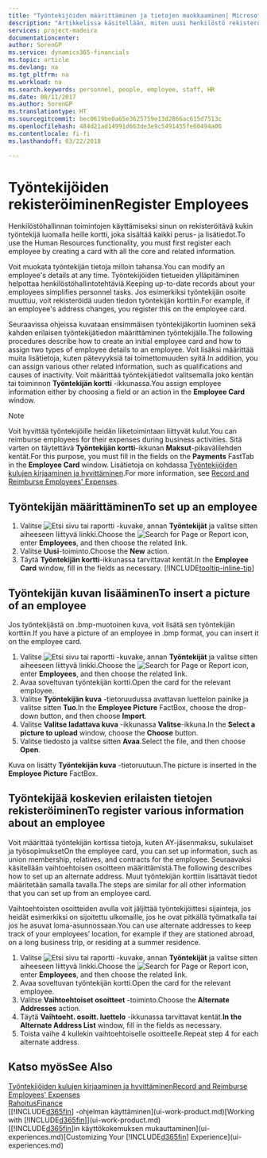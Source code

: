 ```yaml
---
title: "Työntekijöiden määrittäminen ja tietojen muokkaaminen| Microsoft Docs"
description: "Artikkelissa käsitellään, miten uusi henkilöstö rekisteröidään tai nykyisen henkilökunnan tietoja muokataan."
services: project-madeira
documentationcenter: 
author: SorenGP
ms.service: dynamics365-financials
ms.topic: article
ms.devlang: na
ms.tgt_pltfrm: na
ms.workload: na
ms.search.keywords: personnel, people, employee, staff, HR
ms.date: 08/11/2017
ms.author: SorenGP
ms.translationtype: HT
ms.sourcegitcommit: bec0619be0a65e3625759e13d2866ac615d7513c
ms.openlocfilehash: 484d21ad14991d663de3e9c5491455fe60494a06
ms.contentlocale: fi-fi
ms.lasthandoff: 03/22/2018

---
```

# <a name="register-employees"></a><span data-ttu-id="7ed1f-103">Työntekijöiden rekisteröiminen</span><span class="sxs-lookup"><span data-stu-id="7ed1f-103">Register Employees</span></span>
<span data-ttu-id="7ed1f-104">Henkilöstöhallinnan toimintojen käyttämiseksi sinun on rekisteröitävä kukin työntekijä luomalla heille kortti, joka sisältää kaikki perus- ja lisätiedot.</span><span class="sxs-lookup"><span data-stu-id="7ed1f-104">To use the Human Resources functionality, you must first register each employee by creating a card with all the core and related information.</span></span>

<span data-ttu-id="7ed1f-105">Voit muokata työntekijän tietoja milloin tahansa.</span><span class="sxs-lookup"><span data-stu-id="7ed1f-105">You can modify an employee's details at any time.</span></span> <span data-ttu-id="7ed1f-106">Työntekijöiden tietueiden ylläpitäminen helpottaa henkilöstöhallintotehtäviä.</span><span class="sxs-lookup"><span data-stu-id="7ed1f-106">Keeping up-to-date records about your employees simplifies personnel tasks.</span></span> <span data-ttu-id="7ed1f-107">Jos esimerkiksi työntekijän osoite muuttuu, voit rekisteröidä uuden tiedon työntekijän korttiin.</span><span class="sxs-lookup"><span data-stu-id="7ed1f-107">For example, if an employee's address changes, you register this on the employee card.</span></span>

<span data-ttu-id="7ed1f-108">Seuraavissa ohjeissa kuvataan ensimmäisen työntekijäkortin luominen sekä kahden erilaisen työntekijätiedon määrittäminen työntekijälle.</span><span class="sxs-lookup"><span data-stu-id="7ed1f-108">The following procedures describe how to create an initial employee card and how to assign two types of employee details to an employee.</span></span> <span data-ttu-id="7ed1f-109">Voit lisäksi määrittää muita lisätietoja, kuten pätevyyksiä tai toimettomuuden syitä.</span><span class="sxs-lookup"><span data-stu-id="7ed1f-109">In addition, you can assign various other related information, such as qualifications and causes of inactivity.</span></span> <span data-ttu-id="7ed1f-110">Voit määrittää työntekijätiedot valitsemalla joko kentän tai toiminnon **Työntekijän kortti** -ikkunassa.</span><span class="sxs-lookup"><span data-stu-id="7ed1f-110">You assign employee information either by choosing a field or an action in the **Employee Card** window.</span></span>

> [!NOTE]  
> <span data-ttu-id="7ed1f-111">Voit hyvittää työntekijöille heidän liiketoimintaan liittyvät kulut.</span><span class="sxs-lookup"><span data-stu-id="7ed1f-111">You can reimburse employees for their expenses during business activities.</span></span> <span data-ttu-id="7ed1f-112">Sitä varten on täytettävä **Työntekijän kortti**-ikkunan **Maksut**-pikavälilehden kentät.</span><span class="sxs-lookup"><span data-stu-id="7ed1f-112">For this purpose, you must fill in the fields on the **Payments** FastTab in the **Employee Card** window.</span></span> <span data-ttu-id="7ed1f-113">Lisätietoja on kohdassa [Työntekijöiden kulujen kirjaaminen ja hyvittäminen](finance-how-record-reimburse-employee-expenses.md).</span><span class="sxs-lookup"><span data-stu-id="7ed1f-113">For more information, see [Record and Reimburse Employees' Expenses](finance-how-record-reimburse-employee-expenses.md).</span></span>

## <a name="to-set-up-an-employee"></a><span data-ttu-id="7ed1f-114">Työntekijän määrittäminen</span><span class="sxs-lookup"><span data-stu-id="7ed1f-114">To set up an employee</span></span>
1. <span data-ttu-id="7ed1f-115">Valitse ![Etsi sivu tai raportti](media/ui-search/search_small.png "Etsi sivu tai raportti -kuvake") -kuvake, annan **Työntekijät** ja valitse sitten aiheeseen liittyvä linkki.</span><span class="sxs-lookup"><span data-stu-id="7ed1f-115">Choose the ![Search for Page or Report](media/ui-search/search_small.png "Search for Page or Report icon") icon, enter **Employees**, and then choose the related link.</span></span>
2. <span data-ttu-id="7ed1f-116">Valitse **Uusi**-toiminto.</span><span class="sxs-lookup"><span data-stu-id="7ed1f-116">Choose the **New** action.</span></span>
3. <span data-ttu-id="7ed1f-117">Täytä **Työntekijän kortti**-ikkunassa tarvittavat kentät.</span><span class="sxs-lookup"><span data-stu-id="7ed1f-117">In the **Employee Card** window, fill in the fields as necessary.</span></span> [!INCLUDE[tooltip-inline-tip](includes/tooltip-inline-tip_md.md)]

## <a name="to-insert-a-picture-of-an-employee"></a><span data-ttu-id="7ed1f-118">Työntekijän kuvan lisääminen</span><span class="sxs-lookup"><span data-stu-id="7ed1f-118">To insert a picture of an employee</span></span>
<span data-ttu-id="7ed1f-119">Jos työntekijästä on .bmp-muotoinen kuva, voit lisätä sen työntekijän korttiin.</span><span class="sxs-lookup"><span data-stu-id="7ed1f-119">If you have a picture of an employee in .bmp format, you can insert it on the employee card.</span></span>

1. <span data-ttu-id="7ed1f-120">Valitse ![Etsi sivu tai raportti](media/ui-search/search_small.png "Etsi sivu tai raportti -kuvake") -kuvake, annan **Työntekijät** ja valitse sitten aiheeseen liittyvä linkki.</span><span class="sxs-lookup"><span data-stu-id="7ed1f-120">Choose the ![Search for Page or Report](media/ui-search/search_small.png "Search for Page or Report icon") icon, enter **Employees**, and then choose the related link.</span></span>
2. <span data-ttu-id="7ed1f-121">Avaa soveltuvan työntekijän kortti.</span><span class="sxs-lookup"><span data-stu-id="7ed1f-121">Open the card for the relevant employee.</span></span>
3. <span data-ttu-id="7ed1f-122">Valitse **Työntekijän kuva** -tietoruudussa avattavan luettelon painike ja valitse sitten **Tuo**.</span><span class="sxs-lookup"><span data-stu-id="7ed1f-122">In the **Employee Picture** FactBox, choose the drop-down button, and then choose **Import**.</span></span>
4. <span data-ttu-id="7ed1f-123">Valitse **Valitse ladattava kuva** -ikkunassa **Valitse**-ikkuna.</span><span class="sxs-lookup"><span data-stu-id="7ed1f-123">In the **Select a picture to upload** window, choose the **Choose** button.</span></span>
5. <span data-ttu-id="7ed1f-124">Valitse tiedosto ja valitse sitten **Avaa**.</span><span class="sxs-lookup"><span data-stu-id="7ed1f-124">Select the file, and then choose **Open**.</span></span>

<span data-ttu-id="7ed1f-125">Kuva on lisätty **Työntekijän kuva** -tietoruutuun.</span><span class="sxs-lookup"><span data-stu-id="7ed1f-125">The picture is inserted in the **Employee Picture** FactBox.</span></span>

## <a name="to-register-various-information-about-an-employee"></a><span data-ttu-id="7ed1f-126">Työntekijää koskevien erilaisten tietojen rekisteröiminen</span><span class="sxs-lookup"><span data-stu-id="7ed1f-126">To register various information about an employee</span></span>
<span data-ttu-id="7ed1f-127">Voit määrittää työntekijän kortissa tietoja, kuten AY-jäsenmaksu, sukulaiset ja työsopimukset</span><span class="sxs-lookup"><span data-stu-id="7ed1f-127">On the employee card, you can set up information, such as union membership, relatives, and contracts for the employee.</span></span> <span data-ttu-id="7ed1f-128">Seuraavaksi käsitellään vaihtoehtoisen osoitteen määrittämistä.</span><span class="sxs-lookup"><span data-stu-id="7ed1f-128">The following describes how to set up an alternate address.</span></span> <span data-ttu-id="7ed1f-129">Muut työntekijän korttiin lisättävät tiedot määritetään samalla tavalla.</span><span class="sxs-lookup"><span data-stu-id="7ed1f-129">The steps are similar for all other information that you can set up from an employee card.</span></span>

<span data-ttu-id="7ed1f-130">Vaihtoehtoisten osoitteiden avulla voit jäljittää työntekijöittesi sijainteja, jos heidät esimerkiksi on sijoitettu ulkomaille, jos he ovat pitkällä työmatkalla tai jos he asuvat loma-asunnossaan.</span><span class="sxs-lookup"><span data-stu-id="7ed1f-130">You can use alternate addresses to keep track of your employees’ location, for example if they are stationed abroad, on a long business trip, or residing at a summer residence.</span></span>

1. <span data-ttu-id="7ed1f-131">Valitse ![Etsi sivu tai raportti](media/ui-search/search_small.png "Etsi sivu tai raportti -kuvake") -kuvake, annan **Työntekijät** ja valitse sitten aiheeseen liittyvä linkki.</span><span class="sxs-lookup"><span data-stu-id="7ed1f-131">Choose the ![Search for Page or Report](media/ui-search/search_small.png "Search for Page or Report icon") icon, enter **Employees**, and then choose the related link.</span></span>
2. <span data-ttu-id="7ed1f-132">Avaa soveltuvan työntekijän kortti.</span><span class="sxs-lookup"><span data-stu-id="7ed1f-132">Open the card for the relevant employee.</span></span>
3. <span data-ttu-id="7ed1f-133">Valitse **Vaihtoehtoiset osoitteet** -toiminto.</span><span class="sxs-lookup"><span data-stu-id="7ed1f-133">Choose the **Alternate Addresses** action.</span></span>
4. <span data-ttu-id="7ed1f-134">Täytä **Vaihtoeht. osoitt. luettelo** -ikkunassa tarvittavat kentät.</span><span class="sxs-lookup"><span data-stu-id="7ed1f-134">**In the Alternate Address List** window, fill in the fields as necessary.</span></span>
5. <span data-ttu-id="7ed1f-135">Toista vaihe 4 kullekin vaihtoehtoiselle osoitteelle.</span><span class="sxs-lookup"><span data-stu-id="7ed1f-135">Repeat step 4 for each alternate address.</span></span>

## <a name="see-also"></a><span data-ttu-id="7ed1f-136">Katso myös</span><span class="sxs-lookup"><span data-stu-id="7ed1f-136">See Also</span></span>
[<span data-ttu-id="7ed1f-137">Työntekijöiden kulujen kirjaaminen ja hyvittäminen</span><span class="sxs-lookup"><span data-stu-id="7ed1f-137">Record and Reimburse Employees' Expenses</span></span>](finance-how-record-reimburse-employee-expenses.md)  
[<span data-ttu-id="7ed1f-138">Rahoitus</span><span class="sxs-lookup"><span data-stu-id="7ed1f-138">Finance</span></span>](finance.md)  
<span data-ttu-id="7ed1f-139">[[!INCLUDE[d365fin](includes/d365fin_md.md)] -ohjelman käyttäminen](ui-work-product.md)</span><span class="sxs-lookup"><span data-stu-id="7ed1f-139">[Working with [!INCLUDE[d365fin](includes/d365fin_md.md)]](ui-work-product.md)</span></span>  
<span data-ttu-id="7ed1f-140">[[!INCLUDE[d365fin](includes/d365fin_md.md)]in käyttökokemuksen mukauttaminen](ui-experiences.md)</span><span class="sxs-lookup"><span data-stu-id="7ed1f-140">[Customizing Your [!INCLUDE[d365fin](includes/d365fin_md.md)] Experience](ui-experiences.md)</span></span>


